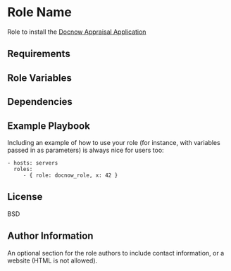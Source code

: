Role Name
=========

Role to install the [Docnow Appraisal Application](https://github.com/docnow/docnow)

Requirements
------------


Role Variables
--------------


Dependencies
------------


Example Playbook
----------------

Including an example of how to use your role (for instance, with variables
passed in as parameters) is always nice for users too:

    - hosts: servers
      roles:
         - { role: docnow_role, x: 42 }

License
-------

BSD

Author Information
------------------

An optional section for the role authors to include contact information, or a
website (HTML is not allowed).
